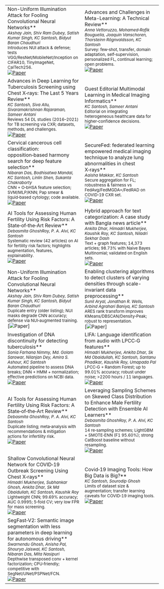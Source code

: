 |                                                                                                                                                                                                                                                                                                                                                                                                                                                                                                                                                                 |                                                                                                                                                                                                                                                                                                                                                                                                                                                                                                                                                  |
| --------------------------------------------------------------------------------------------------------------------------------------------------------------------------------------------------------------------------------------------------------------------------------------------------------------------------------------------------------------------------------------------------------------------------------------------------------------------------------------------------------------------------------------------------------------- | ------------------------------------------------------------------------------------------------------------------------------------------------------------------------------------------------------------------------------------------------------------------------------------------------------------------------------------------------------------------------------------------------------------------------------------------------------------------------------------------------------------------------------------------------ |
|  Non-Uniform Illumination Attack for Fooling Convolutional Neural Networks**<br><sub><em>Akshay Jain, Shiv Ram Dubey, Satish Kumar Singh, KC Santosh, Bidyut Baran Chaudhuri</em></sub><br><sub>Introduces NUI attack & defense; tests VGG/ResNet/MobileNet/Inception on CIFAR10, TinyImageNet, CalTech256.</sub><br>[![Paper](https://img.shields.io/badge/Paper-code-0969DA?style=for-the-badge)](https://www.ai-research-lab.org/paper/67db27caa299b9e333775f2e)        | Advances and Challenges in Meta-Learning: A Technical Review**<br><sub><em>Anna Vettoruzzo, Mohamed‑Rafik Bouguelia, Joaquin Vanschoren, Thorsteinn Rögnvaldsson, KC Santosh</em></sub><br><sub>Survey: few‑shot, transfer, domain adaptation, self‑supervision, personalized FL, continual learning; open problems.</sub><br>[![Paper](https://img.shields.io/badge/Paper-code-0969DA?style=for-the-badge)](https://www.ai-research-lab.org/publication)  |
| Advances in Deep Learning for Tuberculosis Screening using Chest X‑rays: The Last 5 Years Review**<br><sub><em>KC Santosh, Siva Allu, Sivaramakrishnan Rajaraman, Sameer Antani</em></sub><br><sub>Reviews 54 DL studies (2016–2021) for TB screening via CXR; datasets, methods, and challenges.</sub><br>[![Paper](https://img.shields.io/badge/Paper-code-0969DA?style=for-the-badge)](https://www.ai-research-lab.org/publication)                                   |  Guest Editorial Multimodal Learning in Medical Imaging Informatics**<br><sub><em>KC Santosh, Sameer Antani</em></sub><br><sub>Editorial on integrating heterogeneous healthcare data for higher‑confidence decisions.</sub><br>[![Paper](https://img.shields.io/badge/Paper-Read-0969DA?style=for-the-badge)](https://www.ai-research-lab.org/publication)                                                                                                 |
|  Cervical cancerous cell classification: opposition‑based harmony search for deep feature selection**<br><sub><em>Nibaran Das, Bodhisatwa Mandal, KC Santosh, Linlin Shen, Sukanta Chakraborty</em></sub><br><sub>CNN + O‑bHSA feature selection; SVM/MLP/KNN; Pap smear & liquid‑based cytology; code available.</sub><br>[![Paper](https://img.shields.io/badge/Paper-Read-0969DA?style=for-the-badge)](https://www.ai-research-lab.org/publication)                  |  SecureFed: federated learning empowered medical imaging technique to analyze lung abnormalities in chest X‑rays**<br><sub><em>Aaisha Makkar, KC Santosh</em></sub><br><sub>Secure aggregation for FL; robustness & fairness vs FedAvg/FedMGDA+/FedRAD on COVID‑19 CXR set.</sub><br>[![Paper](https://img.shields.io/badge/Paper-Read-0969DA?style=for-the-badge)](https://www.ai-research-lab.org/publication)   |
|  AI Tools for Assessing Human Fertility Using Risk Factors: A State‑of‑the‑Art Review**<br><sub><em>Debasmita GhoshRoy, P. A. Alvi, KC Santosh</em></sub><br><sub>Systematic review (42 articles) on AI for fertility risk factors; highlights augmentation, features, explainability.</sub><br>[![Paper](https://img.shields.io/badge/Paper-Read-0969DA?style=for-the-badge)](https://www.ai-research-lab.org/publication)                                               |  Hybrid approach for text categorization: A case study with Bangla news article**<br><sub><em>Ankita Dhar, Himadri Mukherjee, Kaushik Roy, KC Santosh, Niladri Sekhar Dash</em></sub><br><sub>Text + graph features; 14,373 articles; 98.73% with Naive Bayes Multinomial; validated on English sets.</sub><br>[![Paper](https://img.shields.io/badge/Paper-code-0969DA?style=for-the-badge)](https://www.ai-research-lab.org/publication)                |
|  Non-Uniform Illumination Attack for Fooling Convolutional Neural Networks**<br><sub><em>Akshay Jain, Shiv Ram Dubey, Satish Kumar Singh, KC Santosh, Bidyut Baran Chaudhuri</em></sub><br><sub>Duplicate entry (older listing); NUI masks degrade CNN accuracy; defense via NUI‑augmented training.</sub><br>[![Paper](https://img.shields.io/badge/Paper-code-0969DA?style=for-the-badge)]          |  Enabling clustering algorithms to detect clusters of varying densities through scale-invariant data preprocessing**<br><sub><em>Sunil Aryal, Jonathan R. Wells, Arbind Agrahari Baniya, KC Santosh</em></sub><br><sub>ARES rank transform improves KMeans/DBSCAN/Density‑Peak; robust to representation.</sub><br>[![Paper](https://img.shields.io/badge/Paper-code-0969DA?style=for-the-badge)]            
|  Investigation of DNA discontinuity for detecting tuberculosis**<br><sub><em>Sonia Farhana Nimmy, Md. Golam Sarowar, Nilanjan Dey, Amira S. Ashour, KC Santosh</em></sub><br><sub>Automated pipeline to assess DNA breaks; DNN + HMM + normalization; effective predictions on NCBI data.</sub><br>[![Paper](https://img.shields.io/badge/Paper-Read-0969DA?style=for-the-badge)](https://www.ai-research-lab.org/publication)                                           |  LIFA: Language identification from audio with LPCC‑G features**<br><sub><em>Himadri Mukherjee, Ankita Dhar, Sk Md Obaidullah, KC Santosh, Santanu Phadikar, Kaushik Roy, Umapada Pal</em></sub><br><sub>LPCC‑G + Random Forest; up to 99.01% accuracy; robust under noise; >2200 hours / 11 languages.</sub><br>[![Paper](https://img.shields.io/badge/Paper-code-0969DA?style=for-the-badge)](https://www.ai-research-lab.org/publication)               |
|  AI Tools for Assessing Human Fertility Using Risk Factors: A State‑of‑the‑Art Review**<br><sub><em>Debasmita GhoshRoy, P. A. Alvi, KC Santosh</em></sub><br><sub>Duplicate listing; meta‑analysis with recommendations & mitigation actions for infertility risk.</sub><br>[![Paper](https://img.shields.io/badge/Paper-code-0969DA?style=for-the-badge)](https://www.ai-research-lab.org/publication)                                                                    |  Leveraging Sampling Schemes on Skewed Class Distribution to Enhance Male Fertility Detection with Ensemble AI Learners**<br><sub><em>Debasmita GhoshRoy, P. A. Alvi, KC Santosh</em></sub><br><sub>14 re‑sampling schemes; LightGBM + SMOTE‑ENN (F1 95.60%); strong CatBoost baseline without resampling.</sub><br>[![Paper](https://img.shields.io/badge/Paper-code-0969DA?style=for-the-badge)](https://www.ai-research-lab.org/publication)|
|  Shallow Convolutional Neural Network for COVID‑19 Outbreak Screening Using Chest X‑rays**<br><sub><em>Himadri Mukherjee, Subhankar Ghosh, Ankita Dhar, Sk Md Obaidullah, KC Santosh, Kaushik Roy</em></sub><br><sub>Lightweight CNN; 99.69% accuracy; AUC 0.9995; 5‑fold CV; very low FPR for mass screening.</sub><br>[![Paper](https://img.shields.io/badge/Paper-Read-0969DA?style=for-the-badge)](https://www.ai-research-lab.org/publication)                  |  Covid‑19 Imaging Tools: How Big Data is Big?**<br><sub><em>KC Santosh, Sourodip Ghosh</em></sub><br><sub>Limits of dataset size & augmentation; transfer learning caveats for COVID‑19 imaging tools.</sub><br>[![Paper](https://img.shields.io/badge/Paper-Read-0969DA?style=for-the-badge)](https://www.ai-research-lab.org/publication)                                                                                                                |
|  SegFast‑V2: Semantic image segmentation with less parameters in deep learning for autonomous driving**<br><sub><em>Swarnendu Ghosh, Anisha Pal, Shourya Jaiswal, KC Santosh, Nibaran Das, Mita Nasipuri</em></sub><br><sub>Depthwise transposed conv + kernel factorization; CPU‑friendly; competitive with SegNet/UNet/PSPNet/FCN.</sub><br>[![Paper](https://img.shields.io/badge/Paper-Read-0969DA?style=for-the-badge)](https://www.ai-research-lab.org/publication)  |                                                                                                                                                                                                                                                                                                                                                                                                                                                                                                                                                  
